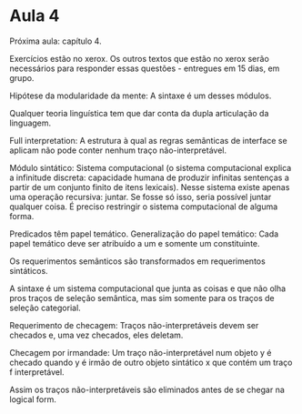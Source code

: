 Aula 4
======

Próxima aula: capítulo 4.

Exercícios estão no xerox. Os outros textos que estão no xerox serão necessários para responder essas questões - entregues em 15 dias, em grupo.

Hipótese da modularidade da mente: A sintaxe é um desses módulos.

Qualquer teoria linguística tem que dar conta da dupla articulação da linguagem.

Full interpretation: A estrutura à qual as regras semânticas de interface se aplicam não pode conter nenhum traço não-interpretável.

Módulo sintático: Sistema computacional (o sistema computacional explica a infinitude discreta: capacidade humana de produzir infinitas sentenças a partir de um conjunto finito de itens lexicais). Nesse sistema existe apenas uma operação recursiva: juntar. Se fosse só isso, seria possível juntar qualquer coisa. É preciso restringir o sistema computacional de alguma forma.

Predicados têm papel temático. Generalização do papel temático: Cada papel temático deve ser atribuído a um e somente um constituinte.

Os requerimentos semânticos são transformados em requerimentos sintáticos.

A sintaxe é um sistema computacional que junta as coisas e que não olha pros traços de seleção semântica, mas sim somente para os traços de seleção categorial.

Requerimento de checagem: Traços não-interpretáveis devem ser checados e, uma vez checados, eles deletam.

Checagem por irmandade: Um traço não-interpretável num objeto y é checado quando y é irmão de outro objeto sintático x que contém um traço f interpretável.

Assim os traços não-interpretáveis são eliminados antes de se chegar na logical form.
